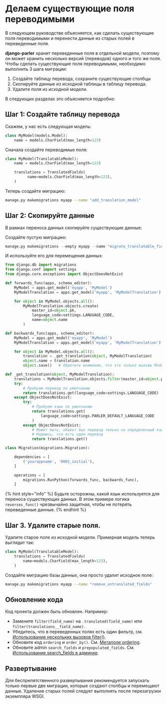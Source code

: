 # Делаем существующие поля переводимыми

В следующем руководстве объясняется, как сделать существующие поля переводимыми и перенести данные из старых полей в переведенные поля.

**django-parler** хранит переведенные поля в отдельной модели, поэтому он может хранить несколько версий (переводов) одного и того же поля. Чтобы сделать существующие поля переводимыми, необходимо выполнить 3 шага миграции:

1. Создайте таблицу перевода, сохраните существующие столбцы
2. Скопируйте данные из исходной таблицы в таблицу перевода.
3. Удалите поля из исходной модели.

В следующих разделах это объясняется подробно:

## Шаг 1: Создайте таблицу перевода

Скажем, у нас есть следующая модель:

```python
class MyModel(models.Model):
    name = models.CharField(max_length=123)
```

Сначала создайте переводимые поля:

```python
class MyModel(TranslatableModel):
    name = models.CharField(max_length=123)

    translations = TranslatedFields(
          name=models.CharField(max_length=123),
    )
```

Теперь создайте миграцию:

```bash
manage.py makemigrations myapp --name "add_translation_model"
```

## Шаг 2: Скопируйте данные

В рамках переноса данных скопируйте существующие данные:

Создайте пустую миграцию:

```python
manage.py makemigrations --empty myapp --name "migrate_translatable_fields"
```

И используйте его для перемещения данных:

```python
from django.db import migrations
from django.conf import settings
from django.core.exceptions import ObjectDoesNotExist

def forwards_func(apps, schema_editor):
    MyModel = apps.get_model('myapp', 'MyModel')
    MyModelTranslation = apps.get_model('myapp', 'MyModelTranslation')

    for object in MyModel.objects.all():
        MyModelTranslation.objects.create(
            master_id=object.pk,
            language_code=settings.LANGUAGE_CODE,
            name=object.name
        )

def backwards_func(apps, schema_editor):
    MyModel = apps.get_model('myapp', 'MyModel')
    MyModelTranslation = apps.get_model('myapp', 'MyModelTranslation')

    for object in MyModel.objects.all():
        translation = _get_translation(object, MyModelTranslation)
        object.name = translation.name
        object.save()   # Обратите внимание, что это только вызовы Model.save()

def _get_translation(object, MyModelTranslation):
    translations = MyModelTranslation.objects.filter(master_id=object.pk)
    try:
        # Пробуем перевод по умолчанию
        return translations.get(language_code=settings.LANGUAGE_CODE)
    except ObjectDoesNotExist:
        try:
            # Пробуем язык по умолчанию
            return translations.get(
                language_code=settings.PARLER_DEFAULT_LANGUAGE_CODE
            )
        except ObjectDoesNotExist:
            # Может быть, объект был перевод только на определенный язык?
            # Надеюсь, что есть один перевод
            return translations.get()

class Migration(migrations.Migration):

    dependencies = [
        ('yourappname', '0001_initial'),
    ]

    operations = [
        migrations.RunPython(forwards_func, backwards_func),
    ]
```

{% hint style="info" %}
Будьте осторожны, какой язык используется для переноса существующих данных. В этом примере логика `reverses_func()` чрезвычайно защитная, чтобы не потерять переведенные данные.
{% endhint %}

## Шаг 3. Удалите старые поля.

Удалите старое поле из исходной модели. Примерная модель теперь выглядит так:

```python
class MyModel(TranslatableModel):
    translations = TranslatedFields(
        name=models.CharField(max_length=123),
    )
```

Создайте миграцию базы данных, она просто удалит исходное поле:

```bash
manage.py makemigrations myapp --name "remove_untranslated_fields"
```

## Обновление кода

Код проекта должен быть обновлен. Например:

* Замените `filter(field_name)` на `.translated(field_name)` или `filter(translations__field_name)`.
* Убедитесь, что в переведенных полях есть один фильтр, см. [Использование нескольких вызовов filter()](../sovmestimost-s-django.md#ispolzovanie-neskolkikh-vyzovov-filter).
* Обновите код `ordering` и `order_by()`. См. [Метаполе ordering](../sovmestimost-s-django.md#metapole-sortirovki-ordering).
* Обновите admin `search_fields` и `prepopulated_fields`. См. [Использование search\_fields в админке](../sovmestimost-s-django.md#ispolzovanie-search\_fields-v-adminke).

## Развертывание

Для беспрепятственного развертывания рекомендуется запускать только первые две миграции, которые создают столбцы и перемещают данные. Удаление старых полей следует выполнять после перезагрузки экземпляра WSGI.
